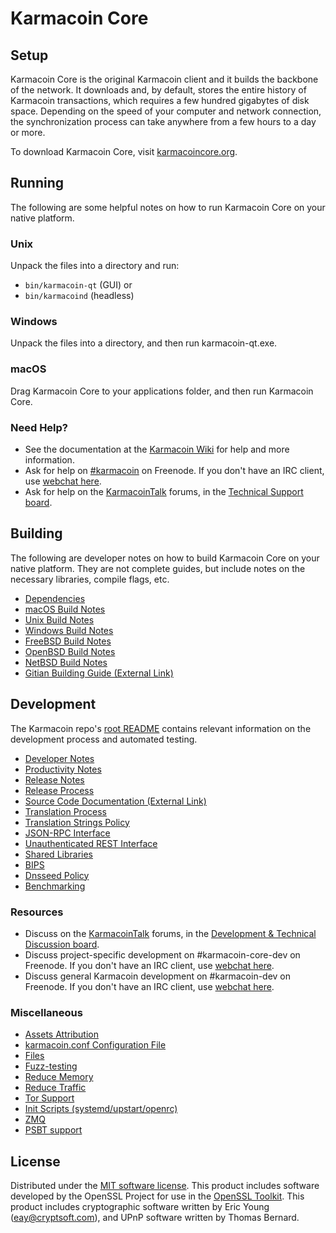 Karmacoin Core
=============

Setup
---------------------
Karmacoin Core is the original Karmacoin client and it builds the backbone of the network. It downloads and, by default, stores the entire history of Karmacoin transactions, which requires a few hundred gigabytes of disk space. Depending on the speed of your computer and network connection, the synchronization process can take anywhere from a few hours to a day or more.

To download Karmacoin Core, visit [karmacoincore.org](https://karmacoincore.org/en/download/).

Running
---------------------
The following are some helpful notes on how to run Karmacoin Core on your native platform.

### Unix

Unpack the files into a directory and run:

- `bin/karmacoin-qt` (GUI) or
- `bin/karmacoind` (headless)

### Windows

Unpack the files into a directory, and then run karmacoin-qt.exe.

### macOS

Drag Karmacoin Core to your applications folder, and then run Karmacoin Core.

### Need Help?

* See the documentation at the [Karmacoin Wiki](https://en.karmacoin.it/wiki/Main_Page)
for help and more information.
* Ask for help on [#karmacoin](http://webchat.freenode.net?channels=karmacoin) on Freenode. If you don't have an IRC client, use [webchat here](http://webchat.freenode.net?channels=karmacoin).
* Ask for help on the [KarmacoinTalk](https://karmacointalk.org/) forums, in the [Technical Support board](https://karmacointalk.org/index.php?board=4.0).

Building
---------------------
The following are developer notes on how to build Karmacoin Core on your native platform. They are not complete guides, but include notes on the necessary libraries, compile flags, etc.

- [Dependencies](dependencies.md)
- [macOS Build Notes](build-osx.md)
- [Unix Build Notes](build-unix.md)
- [Windows Build Notes](build-windows.md)
- [FreeBSD Build Notes](build-freebsd.md)
- [OpenBSD Build Notes](build-openbsd.md)
- [NetBSD Build Notes](build-netbsd.md)
- [Gitian Building Guide (External Link)](https://github.com/karmacoin-core/docs/blob/master/gitian-building.md)

Development
---------------------
The Karmacoin repo's [root README](/README.md) contains relevant information on the development process and automated testing.

- [Developer Notes](developer-notes.md)
- [Productivity Notes](productivity.md)
- [Release Notes](release-notes.md)
- [Release Process](release-process.md)
- [Source Code Documentation (External Link)](https://dev.visucore.com/karmacoin/doxygen/)
- [Translation Process](translation_process.md)
- [Translation Strings Policy](translation_strings_policy.md)
- [JSON-RPC Interface](JSON-RPC-interface.md)
- [Unauthenticated REST Interface](REST-interface.md)
- [Shared Libraries](shared-libraries.md)
- [BIPS](bips.md)
- [Dnsseed Policy](dnsseed-policy.md)
- [Benchmarking](benchmarking.md)

### Resources
* Discuss on the [KarmacoinTalk](https://karmacointalk.org/) forums, in the [Development & Technical Discussion board](https://karmacointalk.org/index.php?board=6.0).
* Discuss project-specific development on #karmacoin-core-dev on Freenode. If you don't have an IRC client, use [webchat here](http://webchat.freenode.net/?channels=karmacoin-core-dev).
* Discuss general Karmacoin development on #karmacoin-dev on Freenode. If you don't have an IRC client, use [webchat here](http://webchat.freenode.net/?channels=karmacoin-dev).

### Miscellaneous
- [Assets Attribution](assets-attribution.md)
- [karmacoin.conf Configuration File](karmacoin-conf.md)
- [Files](files.md)
- [Fuzz-testing](fuzzing.md)
- [Reduce Memory](reduce-memory.md)
- [Reduce Traffic](reduce-traffic.md)
- [Tor Support](tor.md)
- [Init Scripts (systemd/upstart/openrc)](init.md)
- [ZMQ](zmq.md)
- [PSBT support](psbt.md)

License
---------------------
Distributed under the [MIT software license](/COPYING).
This product includes software developed by the OpenSSL Project for use in the [OpenSSL Toolkit](https://www.openssl.org/). This product includes
cryptographic software written by Eric Young ([eay@cryptsoft.com](mailto:eay@cryptsoft.com)), and UPnP software written by Thomas Bernard.
